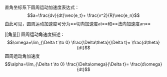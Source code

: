 直角坐标系下圆周运动加速度表达式：$$a=\frac{dv}{dt}\vec{e_t}+ \frac{v^2}{R}\vec{e_n}$$
由此可见，圆周运动加速度可分为==切向加速度at==和==法向加速度an==


[[角量]]
圆周运动角速度描述：$$\omega=\lim_{\Delta t \to 0} \frac{\Delta\theta}{\Delta t}= \frac{d\theta}{dt}$$
圆周运动角加速度$$\alpha=\lim_{\Delta t \to 0} \frac{\Delta\omega}{\Delta t}= \frac{d\omega}{dt}$$

